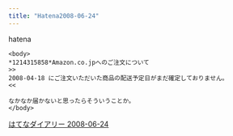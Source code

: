 ```yaml
---
title: "Hatena2008-06-24"
---
```


hatena

```
<body>
*1214315858*Amazon.co.jpへのご注文について
>>
2008-04-18 にご注文いただいた商品の配送予定日がまだ確定しておりません。
<<

なかなか届かないと思ったらそういうことか。
</body>
```


[はてなダイアリー 2008-06-24](https://nishiohirokazu.hatenadiary.org/archive/2008/06/24)